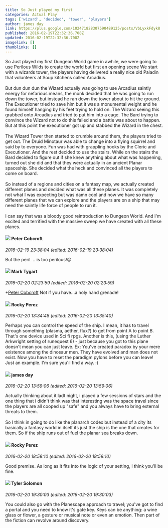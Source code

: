 ```yaml
---
title: So Just played my first
categories: Actual Play
tags: ['wizard', 'decided', 'tower', 'players']
author: james day
link: https://plus.google.com/102471828307590489125/posts/VbLyxkFdyk8
published: 2016-02-19T22:32:36.708Z
updated: 2016-02-19T22:32:36.708Z
imagelink: []
thumblinks: []
---
```


So Just played my first Dungeon World game in awhile, we were going to use Perilous Wilds to create the world but first an opening scene We start with a wizards tower, the players having delivered a really nice old Paladin that volunteers at Soup kitchens called Arcadius.<br /><br />But dun dun dun the Wizard actually was going to use Arcadius saintly energy for nefarious means, the monk decided that he was going to run down the tower, but instead he ran down the tower about to hit the ground. The Executioner tried to save him but it was a monumental weight and he found himself hanging by his feet trying to hold on. The Wizard seeing this grabbed onto Arcadius and tried to put him into a cage. The Bard trying to convince the Wizard not to do this failed and a battle was about to happen. But at this point the executioner got up and stabbed the Wizard in the chest.<br /><br />The Wizard Tower then started to crumble around them, the players tried to get out. The Druid Minotaur was able to change into a flying squirrel and said by to everyone. Fun was had with grappling hooks by the Cleric and Executioner. And the rest decided to use the stairs. While on the stairs the Bard decided to figure out if she knew anything about what was happening, turned out she did and that they were actually in an ancient Planar spaceship. She decided what the heck and convinced all the players to come on board.<br /><br />So instead of a regions and cities on a fantasy map, we actually created different planes and decided what was all these planes. It was completely not what I was expecting but was damn cool and now we have so many different planes that we can explore and the players are on a ship that may need the saintly life force of people to run it.<br /><br />I can say that was a bloody good reintroduction to Dungeon World. And I&#39;m excited and terrified with the massive sweep we have created with all these planes.
<div id='comment z132xf55xqjsvvy5e04ci3jzusnajbeyzfs'>
  <h4><img src='{{site.baseurl}}//images/avatars/111201376607721448270_photo.jpg'> Peter Cobcroft</h4>
      <p><cite>2016-02-19 23:38:04 (edited: 2016-02-19 23:38:04)</cite></p>
        <p>But the peril. .. is too perilous!😊</p>
</div>
        

<div id='comment z132xf55xqjsvvy5e04ci3jzusnajbeyzfs'>
  <h4><img src='{{site.baseurl}}//images/avatars/118088719859349999400_photo.jpg'> Mark Tygart</h4>
      <p><cite>2016-02-20 02:23:59 (edited: 2016-02-20 02:23:59)</cite></p>
        <p><span class="proflinkWrapper"><span class="proflinkPrefix">+</span><a class="proflink" href="https://plus.google.com/111201376607721448270" oid="111201376607721448270">Peter Cobcroft</a></span> Not if you have...a holy hand grenade!</p>
</div>
        

<div id='comment z132xf55xqjsvvy5e04ci3jzusnajbeyzfs'>
  <h4><img src='{{site.baseurl}}//images/avatars/116647416862727319763_photo.jpg'> Rocky Perez</h4>
      <p><cite>2016-02-20 13:34:48 (edited: 2016-02-20 13:35:40)</cite></p>
        <p>Perhaps you can control the speed of the ship. I mean, it has to travel through something  (plasma, aether, flux?) to get from point A to point B. That&#39;s one device used in Sci fi rpgs. Another is this, (using the Luther Arkwright setting of runequest 6) - just because you got to this plane doesn&#39;t mean you can just leave. Ex:  You&#39;ve created paradox by your mere existence among the dinosaur men. They have evolved and man does not exist. Now you have to reset the paradigm pylons before you can leave! Just an example. I&#39;m sure you&#39;ll find a way. :)</p>
</div>
        

<div id='comment z132xf55xqjsvvy5e04ci3jzusnajbeyzfs'>
  <h4><img src='{{site.baseurl}}//images/avatars/102471828307590489125_photo.jpg'> james day</h4>
      <p><cite>2016-02-20 13:59:06 (edited: 2016-02-20 13:59:06)</cite></p>
        <p>Actually thinking about it ladt night, i played a few sessions of stars and the one thing that i didn&#39;t think was that interesting was the space travel since the players are all cooped up &quot;safe&quot; and you always have to bring external threats to them.<br /><br />So I think in going to do like the planarch codex but instead of a city its basically a fantasy world in itself its just the ship is the one that creates for them. So if the ship runs out of fuel the planar sea breaks down.</p>
</div>
        

<div id='comment z132xf55xqjsvvy5e04ci3jzusnajbeyzfs'>
  <h4><img src='{{site.baseurl}}//images/avatars/116647416862727319763_photo.jpg'> Rocky Perez</h4>
      <p><cite>2016-02-20 18:59:10 (edited: 2016-02-20 18:59:10)</cite></p>
        <p>Good premise.  As long as it fits into the logic of your setting,  I think you&#39;ll be fine.</p>
</div>
        

<div id='comment z132xf55xqjsvvy5e04ci3jzusnajbeyzfs'>
  <h4><img src='{{site.baseurl}}//images/avatars/100786616213361508374_photo.jpg'> Tyler Solomon</h4>
      <p><cite>2016-02-20 19:30:03 (edited: 2016-02-20 19:30:03)</cite></p>
        <p>You could also go with the Planescape approach to travel; you&#39;ve got to find a portal and you need to know it&#39;s gate key. Keys can be anything: a wine glass or flower, a gesture or musical note or even an emotion. Then part of the fiction can revolve around discovery.<br /><br /></p>
</div>
        